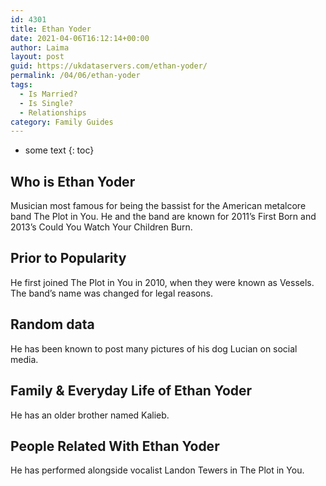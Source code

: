 ```yaml
---
id: 4301
title: Ethan Yoder
date: 2021-04-06T16:12:14+00:00
author: Laima
layout: post
guid: https://ukdataservers.com/ethan-yoder/
permalink: /04/06/ethan-yoder
tags:
  - Is Married?
  - Is Single?
  - Relationships
category: Family Guides
---
```


* some text
{: toc}


## Who is Ethan Yoder
                  
                  
                  
Musician most famous for being the bassist for the American metalcore band The Plot in You. He and the band are known for 2011&#8217;s First Born and 2013&#8217;s Could You Watch Your Children Burn.
                  
              
            
              
            
                
                
                
## Prior to Popularity
                  
                  
                  
He first joined The Plot in You in 2010, when they were known as Vessels. The band&#8217;s name was changed for legal reasons.
                  
              
            
              
            
                
                
                
## Random data
                  
                  
                  
He has been known to post many pictures of his dog Lucian on social media.
                  
              
            
              
            
                
                
                
## Family & Everyday Life of Ethan Yoder
                  
                  
                  
He has an older brother named Kalieb.
                  
              
            
              
            
                
                
                
## People Related With Ethan Yoder
                  
                  
                  
He has performed alongside vocalist Landon Tewers in The Plot in You.
                  
              
            
              
            
                
              
            
              
              
            
            
              
            
          
          
          